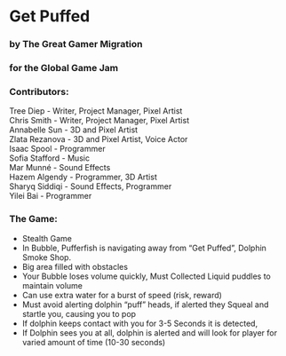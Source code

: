 # Get Puffed
### by The Great Gamer Migration
### for the Global Game Jam

### Contributors:
Tree Diep - Writer, Project Manager, Pixel Artist  
Chris Smith - Writer, Project Manager, Pixel Artist  
Annabelle Sun - 3D and Pixel Artist  
Zlata Rezanova - 3D and Pixel Artist, Voice Actor  
Isaac Spool - Programmer  
Sofia Stafford - Music  
Mar Munné - Sound Effects  
Hazem Algendy - Programmer, 3D Artist  
Sharyq Siddiqi - Sound Effects, Programmer  
Yilei Bai - Programmer  

### The Game:  
- Stealth Game
- In Bubble, Pufferfish is navigating away from “Get Puffed”, Dolphin Smoke Shop.
 - Big area filled with obstacles
- Your Bubble loses volume quickly, Must Collected Liquid puddles to maintain volume
 - Can use extra water for a burst of speed (risk, reward)
- Must avoid alerting dolphin “puff” heads, if alerted they Squeal and startle you, causing you to pop
 - If dolphin keeps contact with you for 3-5 Seconds it is detected,
 - If Dolphin sees you at all, dolphin is alerted and will look for player for varied amount of time (10-30 seconds)
